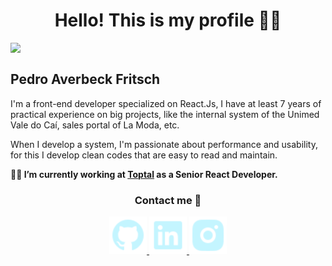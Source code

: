 <h1 align="center">Hello! This is my profile 👨‍🚀</h1>

<img align="top" width="30%" src="https://github-readme-stats.vercel.app/api/top-langs/?username=pitfritsch&langs_count=7&theme=highcontrast"/>

## Pedro Averbeck Fritsch

<p>
  I'm a front-end developer specialized on React.Js, I have at least 7 years of practical experience on big projects, like the internal system of the Unimed Vale do Caí, sales portal of La Moda, etc.
</p>

<p>
  When I develop a system, I'm passionate about performance and usability, for this I develop clean codes that are easy to read and maintain.
</p>

**👨‍💻 I’m currently working at [Toptal](https://www.toptal.com/) as a Senior React Developer.**


<h3 align="center">Contact me 🤖</h3>
<p align="center">
	<a href="https://github.com/pitfritsch">
    <img src="./images/github.svg" alt="GitHub" height="60px"/>
  </a>
	<a href="https://www.linkedin.com/in/pitfritsch/">
    <img src="./images/linkedin.svg" alt="LinkedIn" height="60px"/>
  </a>
	<a href="https://www.instagram.com/pedro.fritsch">
    <img src="./images/instagram.svg" alt="Instagram" height="60px"/>
  </a>
</p>
